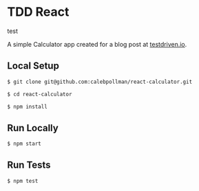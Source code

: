 # TDD React
test

A simple Calculator app created for a blog post at [testdriven.io](https://testdriven.io/blog/tdd-with-react-jest-and-enzyme-part-one/).

## Local Setup

```sh
$ git clone git@github.com:calebpollman/react-calculator.git
```

```sh
$ cd react-calculator
```

```sh
$ npm install
```

## Run Locally

```sh
$ npm start
```

## Run Tests

```sh
$ npm test
```
